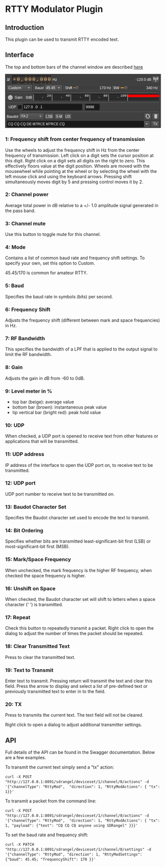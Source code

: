 <h1>RTTY Modulator Plugin</h1>

<h2>Introduction</h2>

This plugin can be used to transmit RTTY encoded text.

<h2>Interface</h2>

The top and bottom bars of the channel window are described [here](../../../sdrgui/channel/readme.md)

![RTTY Modulator plugin GUI](../../../doc/img/RTTYMod_plugin.png)

<h3>1: Frequency shift from center frequency of transmission</h3>

Use the wheels to adjust the frequency shift in Hz from the center frequency of transmission. Left click on a digit sets the cursor position at this digit. Right click on a digit sets all digits on the right to zero. This effectively floors value at the digit position. Wheels are moved with the mousewheel while pointing at the wheel or by selecting the wheel with the left mouse click and using the keyboard arrows. Pressing shift simultaneously moves digit by 5 and pressing control moves it by 2.

<h3>2: Channel power</h3>

Average total power in dB relative to a +/- 1.0 amplitude signal generated in the pass band.

<h3>3: Channel mute</h3>

Use this button to toggle mute for this channel.

<h3>4: Mode</h3>

Contains a list of common baud rate and frequency shift settings. To specify your own, set this option to Custom.

45.45/170 is common for amateur RTTY.

<h3>5: Baud</h3>

Specifies the baud rate in symbols (bits) per second.

<h3>6: Frequency Shift</h3>

Adjusts the frequency shift (different between mark and space frequencies) in Hz.

<h3>7: RF Bandwidth</h3>

This specifies the bandwidth of a LPF that is applied to the output signal to limit the RF bandwidth.

<h3>8: Gain</h3>

Adjusts the gain in dB from -60 to 0dB.

<h3>9: Level meter in %</h3>

  - top bar (beige): average value
  - bottom bar (brown): instantaneous peak value
  - tip vertical bar (bright red): peak hold value

<h3>10: UDP</h3>

When checked, a UDP port is opened to receive text from other features or applications that will be transmitted.

<h3>11: UDP address</h3>

IP address of the interface to open the UDP port on, to receive text to be transmitted.

<h3>12: UDP port</h3>

UDP port number to receive text to be transmitted on.

<h3>13: Baudot Character Set</h3>

Specifies the Baudot character set used to encode the text to transmit.

<h3>14: Bit Ordering</h3>

Specifies whether bits are transmitted least-significant-bit first (LSB) or most-significant-bit first (MSB).

<h3>15: Mark/Space Frequency</h3>

When unchecked, the mark frequency is the higher RF frequency, when checked the space frequency is higher.

<h3>16: Unshift on Space</h3>

When checked, the Baudot character set will shift to letters when a space character (' ') is transmitted.

<h3>17: Repeat</h3>

Check this button to repeatedly transmit a packet. Right click to open the dialog to adjust the number of times the packet should be repeated.

<h3>18: Clear Transmitted Text</h3>

Press to clear the transmitted text.

<h3>19: Text to Transmit</h3>

Enter text to transmit. Pressing return will transmit the text and clear this field. Press the arrow to display and select a list of pre-defined text or previously transmitted text to enter in to the field.

<h3>20: TX</h3>

Press to transmits the current text. The text field will not be cleared.

Right click to open a dialog to adjust additional transmitter settings.

<h2>API</h2>

Full details of the API can be found in the Swagger documentation. Below are a few examples.

To transmit the current text simply send a "tx" action:

    curl -X POST "http://127.0.0.1:8091/sdrangel/deviceset/1/channel/0/actions" -d '{"channelType": "RttyMod",  "direction": 1, "RttyModActions": { "tx": 1}}'

To transmit a packet from the command line:

    curl -X POST "http://127.0.0.1:8091/sdrangel/deviceset/1/channel/0/actions" -d '{"channelType": "RttyMod",  "direction": 1, "RttyModActions": { "tx": 1, "payload": {"text": "CQ CQ CQ anyone using SDRangel" }}}'

To set the baud rate and frequency shift:

    curl -X PATCH "http://127.0.0.1:8091/sdrangel/deviceset/1/channel/0/settings" -d '{"channelType": "RttyMod", "direction": 1, "RttyModSettings": {"baud": 45.45; "frequencyShift": 170 }}'
